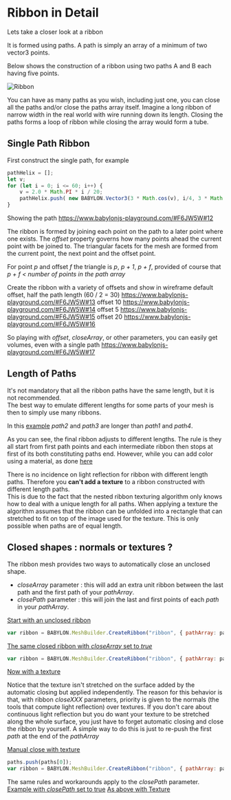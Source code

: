 # Ribbon in Detail
Lets take a closer look at a ribbon
 
It is formed using paths. A path is simply an array of a minimum of two vector3 points.  

Below shows the construction of a ribbon using two paths A and B each having five points. 

![Ribbon](/img/how_to/ribbon/ribbon.png)

You can have as many paths as you wish, including just one, you can close all the paths and/or close the paths array itself. Imagine a long ribbon of narrow width in the real world with wire running down its length. Closing the paths forms a loop of ribbon while closing the array would form a tube.

## Single Path Ribbon

First construct the single path, for example
```javascript
pathHelix = [];
let v;
for (let i = 0; i <= 60; i++) {
	v = 2.0 * Math.PI * i / 20;
	pathHelix.push( new BABYLON.Vector3(3 * Math.cos(v), i/4, 3 * Math.sin(v)) );
}
```

Showing the path https://www.babylonjs-playground.com/#F6JW5W#12

The ribbon is formed by joining each point on the path to a later point where one exists. The *offset* property governs how many points ahead the current point with be joined to. The triangular facets for the mesh are formed from the current point, the next point and the offset point.

For point *p* and offset *f* the triangle is *p*, *p + 1*, *p + f*, provided of course that *p + f &lt; number of points in the path array*

Create the ribbon with a variety of offsets and show in wireframe
default offset, half the path length (60 / 2 = 30) https://www.babylonjs-playground.com/#F6JW5W#13
offset 10 https://www.babylonjs-playground.com/#F6JW5W#14
offset 5 https://www.babylonjs-playground.com/#F6JW5W#15
offset 20 https://www.babylonjs-playground.com/#F6JW5W#16


So playing with _offset_, _closeArray_, or other parameters, you can easily get volumes, even with a single path https://www.babylonjs-playground.com/#F6JW5W#17

## Length of Paths
It's not mandatory that all the ribbon paths have the same length, but it is not recommended.  
The best way to emulate different lengths for some parts of your mesh is then to simply use many ribbons.
  
In this [example](https://www.babylonjs-playground.com/#88AZQ#16)
_path2_ and _path3_ are longer than _path1_ and _path4_.

As you can see, the final ribbon adjusts to different lengths. The rule is they all start from first path points and each intermediate ribbon then stops at first of its both constituting paths end. However, while you can add color using a material, as done [here](https://www.babylonjs-playground.com/#88AZQ#17) 

There is no incidence on light reflection for ribbon with different length paths. 
Therefore you **can't add a texture**  to a ribbon constructed with different length paths.  
This is due to the fact that the nested ribbon texturing algorithm only knows how to deal with a unique length for all paths. 
When applying a texture the algorithm assumes that the ribbon can be unfolded into a rectangle that can stretched to fit on top of the image used for the texture. 
This is only possible when paths are of equal length.

## Closed shapes : normals or textures ?

The ribbon mesh provides two ways to automatically close an unclosed shape.
  
* _closeArray_ parameter : this will add an extra unit ribbon between the last path and the first path of your _pathArray_.  
* _closePath_ parameter : this will join the last and first points of each _path_ in your _pathArray_.  

[Start with an unclosed ribbon](https://www.babylonjs-playground.com/#3XMWZ#44)
```javascript
var ribbon = BABYLON.MeshBuilder.CreateRibbon("ribbon", { pathArray: paths },  scene );
```  

[The same closed ribbon with _closeArray_ set to _true_](https://www.babylonjs-playground.com/#3XMWZ#45)
```javascript
var ribbon = BABYLON.MeshBuilder.CreateRibbon("ribbon", { pathArray: paths, closeArray: true },  scene );
```
[Now with a texture](https://www.babylonjs-playground.com/#3XMWZ#49)

Notice that the texture isn't stretched on the surface added by the automatic closing but applied independently. 
The reason for this behavior is that, with ribbon _closeXXX_ parameters, priority is given to the normals (the tools that compute light reflection) over textures. 
If you don't care about continuous light reflection but you do want your texture to be stretched along the whole surface, 
you just have to forget automatic closing and close the ribbon by yourself. A simple way to do this is just to re-push the first _path_ at the end of the _pathArray_

[Manual close with texture](https://www.babylonjs-playground.com/#3XMWZ#50)
```javascript
paths.push(paths[0]);
var ribbon = BABYLON.MeshBuilder.CreateRibbon("ribbon", { pathArray: paths },  scene );
``` 

The same rules and workarounds apply to the _closePath_ parameter.  
[Example with _closePath_ set to true](https://www.babylonjs-playground.com/#3XMWZ#52)
[As above with Texture](https://www.babylonjs-playground.com/#3XMWZ#51)